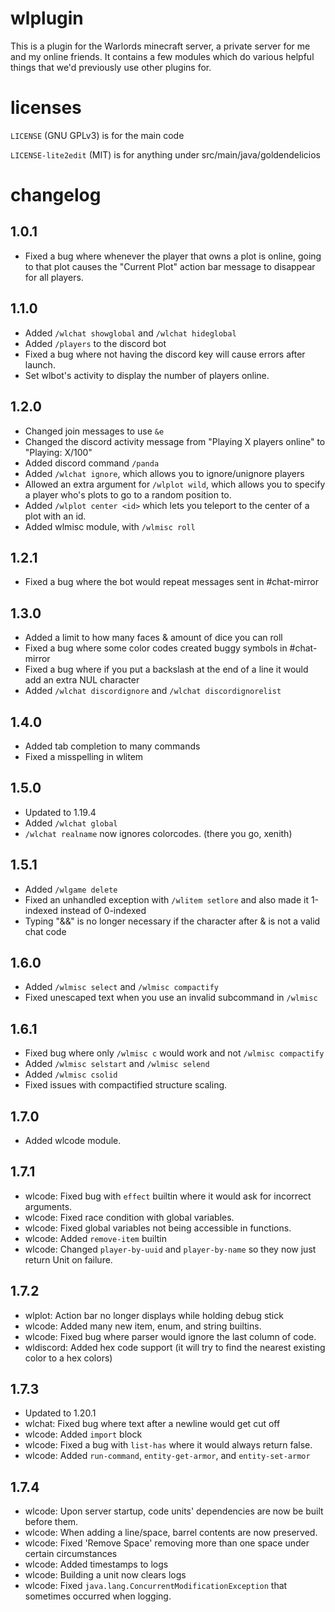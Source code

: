 # wlplugin
This is a plugin for the Warlords minecraft server, a private server for me and my online friends. It contains a few modules which do various helpful things that we'd previously use other plugins for.

# licenses
`LICENSE` (GNU GPLv3) is for the main code

`LICENSE-lite2edit` (MIT) is for anything under src/main/java/goldendelicios

# changelog

## 1.0.1
* Fixed a bug where whenever the player that owns a plot is online, going to that plot causes the "Current Plot" action bar message to disappear for all players.
## 1.1.0
* Added `/wlchat showglobal` and `/wlchat hideglobal`
* Added `/players` to the discord bot
* Fixed a bug where not having the discord key will cause errors after launch.
* Set wlbot's activity to display the number of players online.
## 1.2.0
* Changed join messages to use `&e`
* Changed the discord activity message from "Playing X players online" to "Playing: X/100"
* Added discord command `/panda`
* Added `/wlchat ignore`, which allows you to ignore/unignore players
* Allowed an extra argument for `/wlplot wild`, which allows you to specify a player who's plots to go to a random position to.
* Added `/wlplot center <id>` which lets you teleport to the center of a plot with an id.
* Added wlmisc module, with `/wlmisc roll`
## 1.2.1
* Fixed a bug where the bot would repeat messages sent in #chat-mirror
## 1.3.0
* Added a limit to how many faces & amount of dice you can roll
* Fixed a bug where some color codes created buggy symbols in #chat-mirror
* Fixed a bug where if you put a backslash at the end of a line it would add an extra NUL character
* Added `/wlchat discordignore` and `/wlchat discordignorelist`
## 1.4.0
* Added tab completion to many commands
* Fixed a misspelling in wlitem
## 1.5.0
* Updated to 1.19.4
* Added `/wlchat global`
* `/wlchat realname` now ignores colorcodes. (there you go, xenith)
## 1.5.1
* Added `/wlgame delete`
* Fixed an unhandled exception with `/wlitem setlore` and also made it 1-indexed instead of 0-indexed
* Typing "&&" is no longer necessary if the character after & is not a valid chat code
## 1.6.0
* Added `/wlmisc select` and `/wlmisc compactify`
* Fixed unescaped text when you use an invalid subcommand in `/wlmisc`
## 1.6.1
* Fixed bug where only `/wlmisc c` would work and not `/wlmisc compactify`
* Added `/wlmisc selstart` and `/wlmisc selend`
* Added `/wlmisc csolid`
* Fixed issues with compactified structure scaling.
## 1.7.0
* Added wlcode module.
## 1.7.1
* wlcode: Fixed bug with `effect` builtin where it would ask for incorrect arguments.
* wlcode: Fixed race condition with global variables.
* wlcode: Fixed global variables not being accessible in functions.
* wlcode: Added `remove-item` builtin
* wlcode: Changed `player-by-uuid` and `player-by-name` so they now just return Unit on failure.
## 1.7.2
* wlplot: Action bar no longer displays while holding debug stick
* wlcode: Added many new item, enum, and string builtins.
* wlcode: Fixed bug where parser would ignore the last column of code.
* wldiscord: Added hex code support (it will try to find the nearest existing color to a hex colors)
## 1.7.3
* Updated to 1.20.1
* wlchat: Fixed bug where text after a newline would get cut off
* wlcode: Added `import` block
* wlcode: Fixed a bug with `list-has` where it would always return false.
* wlcode: Added `run-command`, `entity-get-armor`, and `entity-set-armor`
## 1.7.4
* wlcode: Upon server startup, code units' dependencies are now be built before them.
* wlcode: When adding a line/space, barrel contents are now preserved.
* wlcode: Fixed 'Remove Space' removing more than one space under certain circumstances
* wlcode: Added timestamps to logs
* wlcode: Building a unit now clears logs
* wlcode: Fixed `java.lang.ConcurrentModificationException` that sometimes occurred when logging.
